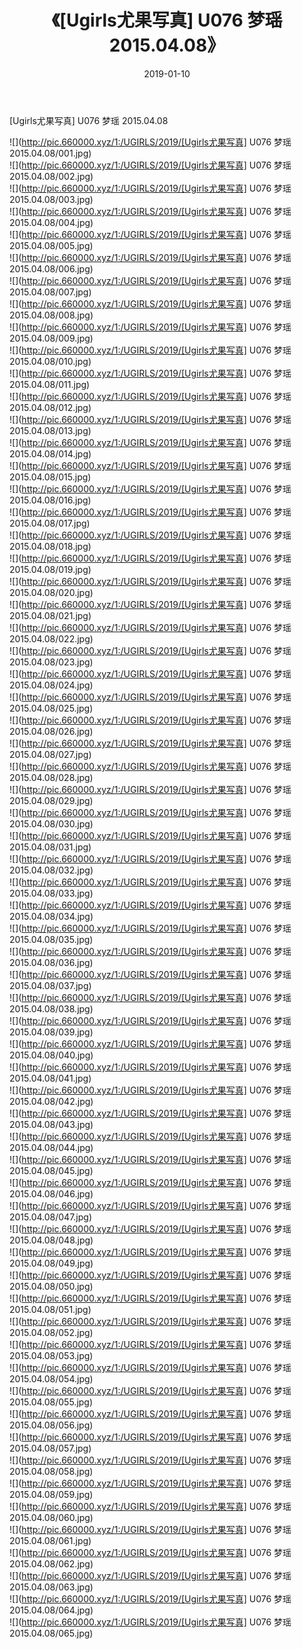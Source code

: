﻿---
layout: post
title:  《[Ugirls尤果写真] U076 梦瑶 2015.04.08》
date:   2019-01-10
img: http://pic.660000.xyz/1:/UGIRLS/2019/[Ugirls尤果写真] U076 梦瑶 2015.04.08/000.jpg
categories: [美女, 清纯, 唯美]
---

[Ugirls尤果写真] U076 梦瑶 2015.04.08

 ![](http://pic.660000.xyz/1:/UGIRLS/2019/[Ugirls尤果写真] U076 梦瑶 2015.04.08/001.jpg) <br>![](http://pic.660000.xyz/1:/UGIRLS/2019/[Ugirls尤果写真] U076 梦瑶 2015.04.08/002.jpg) <br>![](http://pic.660000.xyz/1:/UGIRLS/2019/[Ugirls尤果写真] U076 梦瑶 2015.04.08/003.jpg) <br>![](http://pic.660000.xyz/1:/UGIRLS/2019/[Ugirls尤果写真] U076 梦瑶 2015.04.08/004.jpg) <br>![](http://pic.660000.xyz/1:/UGIRLS/2019/[Ugirls尤果写真] U076 梦瑶 2015.04.08/005.jpg) <br>![](http://pic.660000.xyz/1:/UGIRLS/2019/[Ugirls尤果写真] U076 梦瑶 2015.04.08/006.jpg) <br>![](http://pic.660000.xyz/1:/UGIRLS/2019/[Ugirls尤果写真] U076 梦瑶 2015.04.08/007.jpg) <br>![](http://pic.660000.xyz/1:/UGIRLS/2019/[Ugirls尤果写真] U076 梦瑶 2015.04.08/008.jpg) <br>![](http://pic.660000.xyz/1:/UGIRLS/2019/[Ugirls尤果写真] U076 梦瑶 2015.04.08/009.jpg) <br>![](http://pic.660000.xyz/1:/UGIRLS/2019/[Ugirls尤果写真] U076 梦瑶 2015.04.08/010.jpg) <br>![](http://pic.660000.xyz/1:/UGIRLS/2019/[Ugirls尤果写真] U076 梦瑶 2015.04.08/011.jpg) <br>![](http://pic.660000.xyz/1:/UGIRLS/2019/[Ugirls尤果写真] U076 梦瑶 2015.04.08/012.jpg) <br>![](http://pic.660000.xyz/1:/UGIRLS/2019/[Ugirls尤果写真] U076 梦瑶 2015.04.08/013.jpg) <br>![](http://pic.660000.xyz/1:/UGIRLS/2019/[Ugirls尤果写真] U076 梦瑶 2015.04.08/014.jpg) <br>![](http://pic.660000.xyz/1:/UGIRLS/2019/[Ugirls尤果写真] U076 梦瑶 2015.04.08/015.jpg) <br>![](http://pic.660000.xyz/1:/UGIRLS/2019/[Ugirls尤果写真] U076 梦瑶 2015.04.08/016.jpg) <br>![](http://pic.660000.xyz/1:/UGIRLS/2019/[Ugirls尤果写真] U076 梦瑶 2015.04.08/017.jpg) <br>![](http://pic.660000.xyz/1:/UGIRLS/2019/[Ugirls尤果写真] U076 梦瑶 2015.04.08/018.jpg) <br>![](http://pic.660000.xyz/1:/UGIRLS/2019/[Ugirls尤果写真] U076 梦瑶 2015.04.08/019.jpg) <br>![](http://pic.660000.xyz/1:/UGIRLS/2019/[Ugirls尤果写真] U076 梦瑶 2015.04.08/020.jpg) <br>![](http://pic.660000.xyz/1:/UGIRLS/2019/[Ugirls尤果写真] U076 梦瑶 2015.04.08/021.jpg) <br>![](http://pic.660000.xyz/1:/UGIRLS/2019/[Ugirls尤果写真] U076 梦瑶 2015.04.08/022.jpg) <br>![](http://pic.660000.xyz/1:/UGIRLS/2019/[Ugirls尤果写真] U076 梦瑶 2015.04.08/023.jpg) <br>![](http://pic.660000.xyz/1:/UGIRLS/2019/[Ugirls尤果写真] U076 梦瑶 2015.04.08/024.jpg) <br>![](http://pic.660000.xyz/1:/UGIRLS/2019/[Ugirls尤果写真] U076 梦瑶 2015.04.08/025.jpg) <br>![](http://pic.660000.xyz/1:/UGIRLS/2019/[Ugirls尤果写真] U076 梦瑶 2015.04.08/026.jpg) <br>![](http://pic.660000.xyz/1:/UGIRLS/2019/[Ugirls尤果写真] U076 梦瑶 2015.04.08/027.jpg) <br>![](http://pic.660000.xyz/1:/UGIRLS/2019/[Ugirls尤果写真] U076 梦瑶 2015.04.08/028.jpg) <br>![](http://pic.660000.xyz/1:/UGIRLS/2019/[Ugirls尤果写真] U076 梦瑶 2015.04.08/029.jpg) <br>![](http://pic.660000.xyz/1:/UGIRLS/2019/[Ugirls尤果写真] U076 梦瑶 2015.04.08/030.jpg) <br>![](http://pic.660000.xyz/1:/UGIRLS/2019/[Ugirls尤果写真] U076 梦瑶 2015.04.08/031.jpg) <br>![](http://pic.660000.xyz/1:/UGIRLS/2019/[Ugirls尤果写真] U076 梦瑶 2015.04.08/032.jpg) <br>![](http://pic.660000.xyz/1:/UGIRLS/2019/[Ugirls尤果写真] U076 梦瑶 2015.04.08/033.jpg) <br>![](http://pic.660000.xyz/1:/UGIRLS/2019/[Ugirls尤果写真] U076 梦瑶 2015.04.08/034.jpg) <br>![](http://pic.660000.xyz/1:/UGIRLS/2019/[Ugirls尤果写真] U076 梦瑶 2015.04.08/035.jpg) <br>![](http://pic.660000.xyz/1:/UGIRLS/2019/[Ugirls尤果写真] U076 梦瑶 2015.04.08/036.jpg) <br>![](http://pic.660000.xyz/1:/UGIRLS/2019/[Ugirls尤果写真] U076 梦瑶 2015.04.08/037.jpg) <br>![](http://pic.660000.xyz/1:/UGIRLS/2019/[Ugirls尤果写真] U076 梦瑶 2015.04.08/038.jpg) <br>![](http://pic.660000.xyz/1:/UGIRLS/2019/[Ugirls尤果写真] U076 梦瑶 2015.04.08/039.jpg) <br>![](http://pic.660000.xyz/1:/UGIRLS/2019/[Ugirls尤果写真] U076 梦瑶 2015.04.08/040.jpg) <br>![](http://pic.660000.xyz/1:/UGIRLS/2019/[Ugirls尤果写真] U076 梦瑶 2015.04.08/041.jpg) <br>![](http://pic.660000.xyz/1:/UGIRLS/2019/[Ugirls尤果写真] U076 梦瑶 2015.04.08/042.jpg) <br>![](http://pic.660000.xyz/1:/UGIRLS/2019/[Ugirls尤果写真] U076 梦瑶 2015.04.08/043.jpg) <br>![](http://pic.660000.xyz/1:/UGIRLS/2019/[Ugirls尤果写真] U076 梦瑶 2015.04.08/044.jpg) <br>![](http://pic.660000.xyz/1:/UGIRLS/2019/[Ugirls尤果写真] U076 梦瑶 2015.04.08/045.jpg) <br>![](http://pic.660000.xyz/1:/UGIRLS/2019/[Ugirls尤果写真] U076 梦瑶 2015.04.08/046.jpg) <br>![](http://pic.660000.xyz/1:/UGIRLS/2019/[Ugirls尤果写真] U076 梦瑶 2015.04.08/047.jpg) <br>![](http://pic.660000.xyz/1:/UGIRLS/2019/[Ugirls尤果写真] U076 梦瑶 2015.04.08/048.jpg) <br>![](http://pic.660000.xyz/1:/UGIRLS/2019/[Ugirls尤果写真] U076 梦瑶 2015.04.08/049.jpg) <br>![](http://pic.660000.xyz/1:/UGIRLS/2019/[Ugirls尤果写真] U076 梦瑶 2015.04.08/050.jpg) <br>![](http://pic.660000.xyz/1:/UGIRLS/2019/[Ugirls尤果写真] U076 梦瑶 2015.04.08/051.jpg) <br>![](http://pic.660000.xyz/1:/UGIRLS/2019/[Ugirls尤果写真] U076 梦瑶 2015.04.08/052.jpg) <br>![](http://pic.660000.xyz/1:/UGIRLS/2019/[Ugirls尤果写真] U076 梦瑶 2015.04.08/053.jpg) <br>![](http://pic.660000.xyz/1:/UGIRLS/2019/[Ugirls尤果写真] U076 梦瑶 2015.04.08/054.jpg) <br>![](http://pic.660000.xyz/1:/UGIRLS/2019/[Ugirls尤果写真] U076 梦瑶 2015.04.08/055.jpg) <br>![](http://pic.660000.xyz/1:/UGIRLS/2019/[Ugirls尤果写真] U076 梦瑶 2015.04.08/056.jpg) <br>![](http://pic.660000.xyz/1:/UGIRLS/2019/[Ugirls尤果写真] U076 梦瑶 2015.04.08/057.jpg) <br>![](http://pic.660000.xyz/1:/UGIRLS/2019/[Ugirls尤果写真] U076 梦瑶 2015.04.08/058.jpg) <br>![](http://pic.660000.xyz/1:/UGIRLS/2019/[Ugirls尤果写真] U076 梦瑶 2015.04.08/059.jpg) <br>![](http://pic.660000.xyz/1:/UGIRLS/2019/[Ugirls尤果写真] U076 梦瑶 2015.04.08/060.jpg) <br>![](http://pic.660000.xyz/1:/UGIRLS/2019/[Ugirls尤果写真] U076 梦瑶 2015.04.08/061.jpg) <br>![](http://pic.660000.xyz/1:/UGIRLS/2019/[Ugirls尤果写真] U076 梦瑶 2015.04.08/062.jpg) <br>![](http://pic.660000.xyz/1:/UGIRLS/2019/[Ugirls尤果写真] U076 梦瑶 2015.04.08/063.jpg) <br>![](http://pic.660000.xyz/1:/UGIRLS/2019/[Ugirls尤果写真] U076 梦瑶 2015.04.08/064.jpg) <br>![](http://pic.660000.xyz/1:/UGIRLS/2019/[Ugirls尤果写真] U076 梦瑶 2015.04.08/065.jpg) <br>